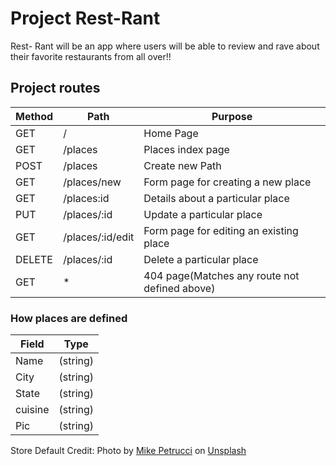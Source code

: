 # Project Rest-Rant

Rest- Rant will be an app where users will be able to review and rave about their favorite restaurants from all over!!

## Project routes

| Method  | Path | Purpose |
| ------------ | ------------- | ------------ |
| GET | / | Home Page|
| GET | /places| Places index page|
| POST | /places| Create new Path|
| GET | /places/new | Form page for creating a new place |
| GET | /places:id | Details about a particular place |
| PUT | /places/:id | Update a particular place |
| GET | /places/:id/edit | Form page for editing an existing place|
| DELETE| /places/:id | Delete a particular place |
| GET | * | 404 page(Matches any route not defined above)|


### How places are defined
|Field|Type|
|---|---|
|Name|(string)|
|City|(string)|
|State|(string)|
|cuisine|(string)|
|Pic|(string)|


Store Default Credit: Photo by <a href="https://unsplash.com/@mikepetrucci?utm_source=unsplash&utm_medium=referral&utm_content=creditCopyText">Mike Petrucci</a> on <a href="https://unsplash.com/s/photos/free-empty-store-front?utm_source=unsplash&utm_medium=referral&utm_content=creditCopyText">Unsplash</a>
  
